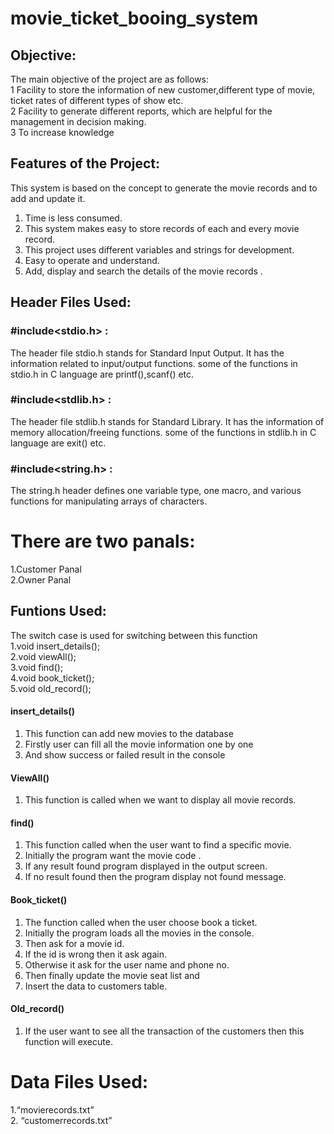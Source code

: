 # movie_ticket_booing_system

## Objective:
The main objective of the project are as follows:<br>
 1 Facility to store the information of new customer,different type of movie, ticket rates of different types of show etc.<br>
 2 Facility to generate different reports, which are helpful for the management in decision making.<br>
 3 To increase knowledge<br>
 
## Features of the Project:
This system is based on the concept to generate the movie records and to add and update it.<br>
1. Time is less consumed.<br>
2. This system makes easy to store records of each and every movie record.<br>
3. This project uses different variables and strings for development.<br>
4. Easy to operate and understand.<br>
5. Add, display and search the details of the movie records .<br>

## Header Files Used:
### #include<stdio.h> : 
The header file stdio.h stands for Standard Input Output. It has the information related to input/output functions. some of the functions in stdio.h in C language are printf(),scanf() etc.<br> 
### #include<stdlib.h> :
The header file stdlib.h stands for Standard Library. It has the information of memory allocation/freeing functions. some of the functions in stdlib.h in C language are exit() etc.<br>
### #include<string.h> :
The string.h header defines one variable type, one macro, and various functions for manipulating arrays of characters.<br>

# There are two panals:
1.Customer Panal<br>
2.Owner Panal<br>

## Funtions Used:
The switch case is used for switching between this function<br>
1.void insert_details();<br> 
2.void viewAll();<br>
3.void find();<br>
4.void book_ticket();<br>
5.void old_record();<br>

#### insert_details() 
1. This function can add new movies to the database<br>
2. Firstly user can fill all the movie information one by one<br>
3. And show success or failed result in the console<br>
#### ViewAll()
1. This function is called when we want to display all movie records.<br>
#### find() 
1. This function called when the user want to find a specific movie.<br>
2. Initially the program want the movie code .<br>
3. If any result found program displayed in the output screen.<br>
4. If no result found then the program display not found message.<br>
#### Book_ticket()
1. The function called when the user choose book a ticket.<br>
2. Initially the program loads all the movies in the console.<br>
3. Then ask for a movie id.<br>
4. If the id is wrong then it ask again.<br>
5. Otherwise it ask for the user name and phone no.<br>
6. Then finally update the movie seat list and<br>
7. Insert the data to customers table.<br>
#### Old_record()
1. If the user want to see all the transaction of the customers then this function will execute.<br>


# Data Files Used:
1.“movierecords.txt”<br>
2. “customerrecords.txt”<br>


